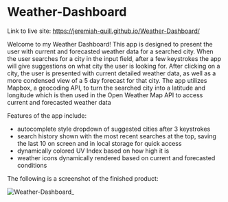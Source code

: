 # Weather-Dashboard

Link to live site: https://jeremiah-quill.github.io/Weather-Dashboard/

Welcome to my Weather Dashboard! This app is designed to present the user with current and forecasted weather data for a searched city.  When the user searches for a city in the input field, after a few keystrokes the app will give suggestions on what city the user is looking for.  After clicking on a city, the user is presented with current detailed weather data, as well as a more condensed view of a 5 day forecast for that city.  The app utilizes Mapbox, a geocoding API, to turn the searched city into a latitude and longitude which is then used in the Open Weather Map API to access current and forecasted weather data

Features of the app include:

* autocomplete style dropdown of suggested cities after 3 keystrokes
* search history shown with the most recent searches at the top, saving the last 10 on screen and in local storage for quick access
* dynamically colored UV Index based on how high it is
* weather icons dynamically rendered based on current and forecasted conditions

The following is a screenshot of the finished product:

![Weather-Dashboard_](https://user-images.githubusercontent.com/53875206/137607396-5e6308a8-3f2e-4b62-863a-eb0d08a40f81.png)

